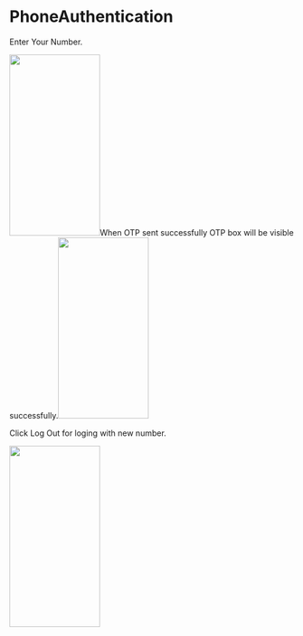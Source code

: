 # PhoneAuthentication

Enter Your Number.

<img src="https://user-images.githubusercontent.com/74703957/163764428-224b4a9b-78a6-440c-9402-a5def6628c33.png" width="160" height="320" />When OTP sent successfully OTP box will be visible successfully.<img src="https://user-images.githubusercontent.com/74703957/163764439-522221c7-9571-4d90-a6b3-82b26e1b366b.png" width="160" height="320" />

Click Log Out for loging with new number.

<img src="https://user-images.githubusercontent.com/74703957/163764446-01af1c23-68fd-4c63-b3c4-dcedffe473ad.png" width="160" height="320" />


